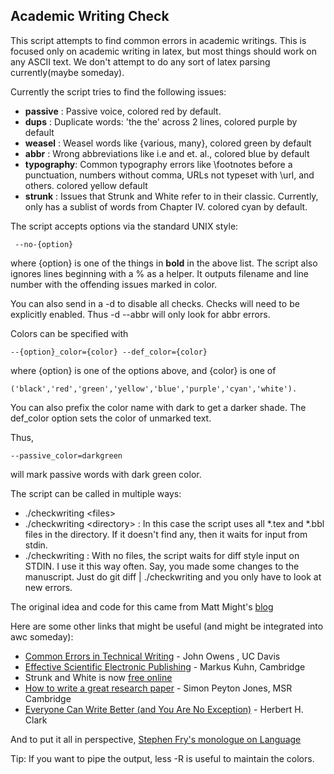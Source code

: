 ## Academic Writing Check ##

This script attempts to find common errors in academic writings. This is focused only on academic writing in latex, but most things should work on any ASCII text. We don't attempt to do any sort of latex parsing currently(maybe someday).

Currently the script tries to find the following issues:    

-  __passive__ : Passive voice, colored red by default.
-  __dups__    : Duplicate words: 'the the' across 2 lines, colored purple by default
-  __weasel__  : Weasel words like {various, many}, colored green by default
-  __abbr__    : Wrong abbreviations like i.e and et. al., colored blue by default
-  __typography__: Common typography errors like \footnotes before a punctuation, numbers without comma, URLs not typeset with \url, and others. colored yellow default
- __strunk__ : Issues that Strunk and White refer to in their classic. Currently, only has a sublist of words from Chapter IV. colored cyan by default.

The script accepts options via the standard UNIX style:
     
     --no-{option} 
     
where {option} is one of the things in __bold__ in the above list. The script also ignores lines beginning with a % as a helper. It outputs filename and line number with the offending issues marked in color.

You can also send in a -d to disable all checks. Checks will need to be explicitly enabled. Thus -d --abbr will only look for abbr errors.

Colors can be specified with 

    --{option}_color={color} --def_color={color}

where {option} is one of the options above, and {color} is one of

    ('black','red','green','yellow','blue','purple','cyan','white').
    
You can also prefix the color name with dark to get a darker shade.
The def_color option sets the color of unmarked text.

Thus, 

    --passive_color=darkgreen

will mark passive words with dark green color.


The script can be called in multiple ways:

*  ./checkwriting &lt;files&gt;
*  ./checkwriting &lt;directory&gt; : In this case the script uses all &#42;.tex and &#42;.bbl files in the directory. If it doesn't find any, then it waits for input from stdin.
*  ./checkwriting : With no files, the script waits for diff style input on STDIN. I use it this way often. Say, you made some changes to the manuscript. Just do git diff | ./checkwriting and you only have to look at new errors.

The original idea and code for this came from Matt Might's [blog](http://matt.might.net/articles/shell-scripts-for-passive-voice-weasel-words-duplicates/)

Here are some other links that might be useful (and might be integrated
into awc someday):

* [Common Errors in Technical Writing](http://www.ece.ucdavis.edu/~jowens/commonerrors.html) - John Owens , UC Davis
* [Effective Scientific Electronic Publishing](http://www.cl.cam.ac.uk/~mgk25/publ-tips/) - Markus Kuhn, Cambridge
* Strunk and White is now [free online](http://www.bartleby.com/141/strunk1.html)
* [How to write a great research paper](http://research.microsoft.com/~simonpj/papers/giving-a-talk/writing-a-paper-slides.pdf) - Simon Peyton Jones, MSR Cambridge
* [Everyone Can Write Better (and You Are No Exception)](http://homepas.ed.ac.uk/martinc/msc/doc/hc.pdf) - Herbert H. Clark


And to put it all in perspective, [Stephen Fry's monologue on Language](http://www.youtube.com/watch?v=J7E-aoXLZGY)

Tip: If you want to pipe the output, less -R is useful to maintain the
colors.

